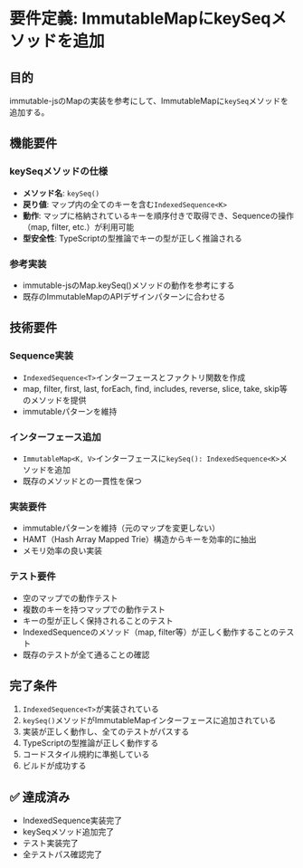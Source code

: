 # 要件定義: ImmutableMapにkeySeqメソッドを追加

## 目的

immutable-jsのMapの実装を参考にして、ImmutableMapに`keySeq`メソッドを追加する。

## 機能要件

### keySeqメソッドの仕様

- **メソッド名**: `keySeq()`
- **戻り値**: マップ内の全てのキーを含む`IndexedSequence<K>`
- **動作**: マップに格納されているキーを順序付きで取得でき、Sequenceの操作（map, filter, etc.）が利用可能
- **型安全性**: TypeScriptの型推論でキーの型が正しく推論される

### 参考実装

- immutable-jsのMap.keySeq()メソッドの動作を参考にする
- 既存のImmutableMapのAPIデザインパターンに合わせる

## 技術要件

### Sequence実装

- `IndexedSequence<T>`インターフェースとファクトリ関数を作成
- map, filter, first, last, forEach, find, includes, reverse, slice, take, skip等のメソッドを提供
- immutableパターンを維持

### インターフェース追加

- `ImmutableMap<K, V>`インターフェースに`keySeq(): IndexedSequence<K>`メソッドを追加
- 既存のメソッドとの一貫性を保つ

### 実装要件

- immutableパターンを維持（元のマップを変更しない）
- HAMT（Hash Array Mapped Trie）構造からキーを効率的に抽出
- メモリ効率の良い実装

### テスト要件

- 空のマップでの動作テスト
- 複数のキーを持つマップでの動作テスト
- キーの型が正しく保持されることのテスト
- IndexedSequenceのメソッド（map, filter等）が正しく動作することのテスト
- 既存のテストが全て通ることの確認

## 完了条件

1. `IndexedSequence<T>`が実装されている
2. `keySeq()`メソッドがImmutableMapインターフェースに追加されている
3. 実装が正しく動作し、全てのテストがパスする
4. TypeScriptの型推論が正しく動作する
5. コードスタイル規約に準拠している
6. ビルドが成功する

## ✅ 達成済み

- IndexedSequence実装完了
- keySeqメソッド追加完了
- テスト実装完了
- 全テストパス確認完了
